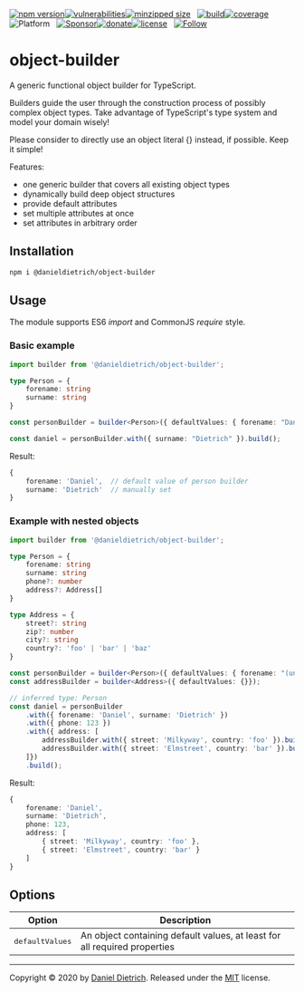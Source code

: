 [![npm version](https://img.shields.io/npm/v/@danieldietrich/object-builder?logo=npm&style=flat-square)](https://www.npmjs.com/package/@danieldietrich/object-builder/)[![vulnerabilities](https://img.shields.io/snyk/vulnerabilities/npm/@danieldietrich/object-builder?style=flat-square)](https://snyk.io/test/npm/@danieldietrich/object-builder)[![minzipped size](https://img.shields.io/bundlephobia/minzip/@danieldietrich/object-builder?style=flat-square)](https://bundlephobia.com/result?p=@danieldietrich/object-builder@latest)
&nbsp;
[![build](https://img.shields.io/travis/danieldietrich/object-builder?logo=github&style=flat-square)](https://travis-ci.org/danieldietrich/object-builder/)[![coverage](https://img.shields.io/codecov/c/github/danieldietrich/object-builder?style=flat-square)](https://codecov.io/gh/danieldietrich/object-builder/)
&nbsp;
![Platform](https://img.shields.io/badge/platform-Node%20v10%20+%20Browser%20%28ES6%2fES2015%29-decc47?logo=TypeScript&style=flat-square)
&nbsp;
[![Sponsor](https://img.shields.io/badge/GitHub-💖Sponsors-b5b7b9?logo=github&style=flat-square)](https://github.com/sponsors/danieldietrich)[![donate](https://img.shields.io/badge/Donate-PayPal-blue.svg?style=flat-square)](https://paypal.me/danieldietrich13)[![license](https://img.shields.io/github/license/danieldietrich/object-builder?style=flat-square)](https://opensource.org/licenses/MIT/)
&nbsp;
[![Follow](https://img.shields.io/twitter/follow/danieldietrich?label=Follow&style=social)](https://twitter.com/danieldietrich/)

# object-builder

A generic functional object builder for TypeScript.

Builders guide the user through the construction process of possibly complex object types. Take advantage of TypeScript's type system and model your domain wisely!

Please consider to directly use an object literal {} instead, if possible. Keep it simple!

Features:

* one generic builder that covers all existing object types
* dynamically build deep object structures
* provide default attributes
* set multiple attributes at once
* set attributes in arbitrary order

## Installation

```bash
npm i @danieldietrich/object-builder
```

## Usage

The module supports ES6 _import_ and CommonJS _require_ style.

### Basic example

```ts
import builder from '@danieldietrich/object-builder';

type Person = {
    forename: string
    surname: string
}

const personBuilder = builder<Person>({ defaultValues: { forename: "Daniel", surname: "" }});

const daniel = personBuilder.with({ surname: "Dietrich" }).build();
```

Result:

```ts
{
    forename: 'Daniel',  // default value of person builder
    surname: 'Dietrich'  // manually set
}
```

### Example with nested objects

```ts
import builder from '@danieldietrich/object-builder';

type Person = {
    forename: string
    surname: string
    phone?: number
    address?: Address[]
}

type Address = {
    street?: string
    zip?: number
    city?: string
    country?: 'foo' | 'bar' | 'baz'
}

const personBuilder = builder<Person>({ defaultValues: { forename: "(unknown)", surname: "(unknown)" }});
const addressBuilder = builder<Address>({ defaultValues: {}});

// inferred type: Person
const daniel = personBuilder
    .with({ forename: 'Daniel', surname: 'Dietrich' })
    .with({ phone: 123 })
    .with({ address: [
        addressBuilder.with({ street: 'Milkyway', country: 'foo' }).build(),
        addressBuilder.with({ street: 'Elmstreet', country: 'bar' }).build()
    ]})
    .build();
```

Result:

```ts
{
    forename: 'Daniel',
    surname: 'Dietrich',
    phone: 123,
    address: [
        { street: 'Milkyway', country: 'foo' },
        { street: 'Elmstreet', country: 'bar' }
    ]
}
```

## Options

| Option | Description |
| -- | -- |
| <tt>defaultValues</tt> | An object containing default values, at least for all required properties |

---

Copyright &copy; 2020 by [Daniel Dietrich](cafebab3@gmail.com). Released under the [MIT](https://opensource.org/licenses/MIT/) license.